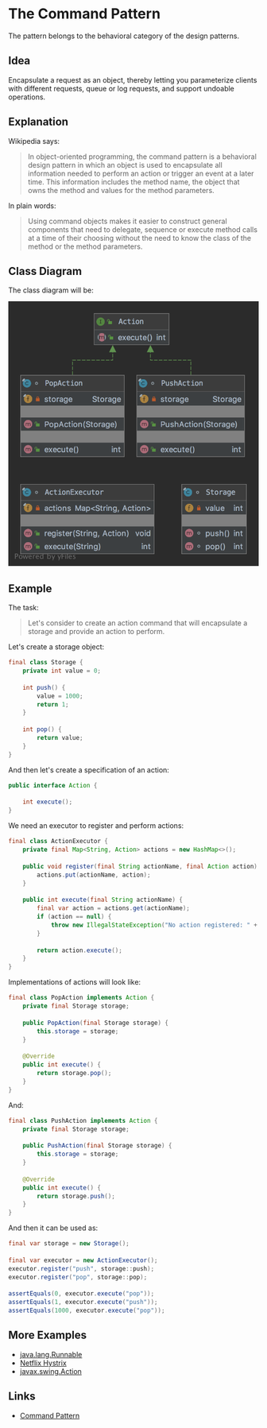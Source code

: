 # The Command Pattern

The pattern belongs to the behavioral category of the design patterns.

## Idea 

Encapsulate a request as an object, thereby letting you parameterize clients with different requests, queue or 
log requests, and support undoable operations.

## Explanation

Wikipedia says:

> In object-oriented programming, the command pattern is a behavioral design pattern in which an object is used 
to encapsulate all information needed to perform an action or trigger an event at a later time. This information 
includes the method name, the object that owns the method and values for the method parameters.

In plain words:

> Using command objects makes it easier to construct general components that need to delegate, sequence or execute 
method calls at a time of their choosing without the need to know the class of the method or the method parameters.

## Class Diagram

The class diagram will be:

![alt text](../etc/command.png "Command class diagram")

## Example

The task:

> Let's consider to create an action command that will encapsulate a storage and provide an action to perform.

Let's create a storage object:

```java
final class Storage {
    private int value = 0;

    int push() {
        value = 1000;
        return 1;
    }

    int pop() {
        return value;
    }
}
```

And then let's create a specification of an action:

```java
public interface Action {

    int execute();
}
```

We need an executor to register and perform actions:

```java
final class ActionExecutor {
    private final Map<String, Action> actions = new HashMap<>();

    public void register(final String actionName, final Action action) {
        actions.put(actionName, action);
    }

    public int execute(final String actionName) {
        final var action = actions.get(actionName);
        if (action == null) {
            throw new IllegalStateException("No action registered: " + actionName);
        }

        return action.execute();
    }
}
```

Implementations of actions will look like:

```java
final class PopAction implements Action {
    private final Storage storage;

    public PopAction(final Storage storage) {
        this.storage = storage;
    }

    @Override
    public int execute() {
        return storage.pop();
    }
}
```

And:

```java
final class PushAction implements Action {
    private final Storage storage;

    public PushAction(final Storage storage) {
        this.storage = storage;
    }

    @Override
    public int execute() {
        return storage.push();
    }
}
```

And then it can be used as:

```java
final var storage = new Storage();

final var executor = new ActionExecutor();
executor.register("push", storage::push);
executor.register("pop", storage::pop);

assertEquals(0, executor.execute("pop"));
assertEquals(1, executor.execute("push"));
assertEquals(1000, executor.execute("pop"));
```

## More Examples

* [java.lang.Runnable](https://docs.oracle.com/en/java/javase/11/docs/api/java.base/java/lang/Runnable.html)
* [Netflix Hystrix](https://github.com/Netflix/Hystrix/wiki)
* [javax.swing.Action](https://docs.oracle.com/en/java/javase/11/docs/api/java.desktop/javax/swing/Action.html)

## Links

* [Command Pattern](https://en.wikipedia.org/wiki/Command_pattern)